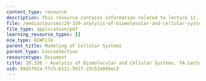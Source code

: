 ```yaml
---
content_type: resource
description: This resource contains information related to lecture 11.
file: /media/courses/20-320-analysis-of-biomolecular-and-cellular-systems-fall-2012/88d1fd2af7c5b111991f2dc52e88bec2_MIT20_320F12_Lecture11.pdf
file_type: application/pdf
learning_resource_types: []
ocw_type: OCWFile
parent_title: Modeling of Cellular Systems
parent_type: CourseSection
resourcetype: Document
title: 20.320 - Analysis of Biomolecular and Cellular Systems, TA Lecture Note 11
uid: 88d1fd2a-f7c5-b111-991f-2dc52e88bec2
---
```

